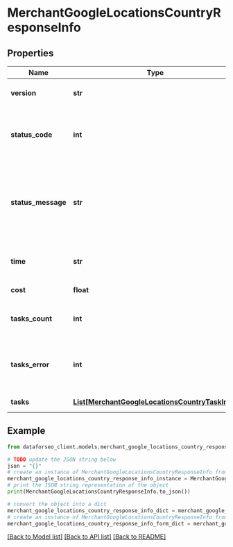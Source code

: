 # MerchantGoogleLocationsCountryResponseInfo


## Properties

Name | Type | Description | Notes
------------ | ------------- | ------------- | -------------
**version** | **str** | the current version of the API | [optional] 
**status_code** | **int** | general status code you can find the full list of the response codes here | [optional] 
**status_message** | **str** | general informational message you can find the full list of general informational messages here | [optional] 
**time** | **str** | total execution time, seconds | [optional] 
**cost** | **float** | total tasks cost, USD | [optional] 
**tasks_count** | **int** | the number of tasks in the tasks array | [optional] 
**tasks_error** | **int** | the number of tasks in the tasks array returned with an error | [optional] 
**tasks** | [**List[MerchantGoogleLocationsCountryTaskInfo]**](MerchantGoogleLocationsCountryTaskInfo.md) | array of tasks | [optional] 

## Example

```python
from dataforseo_client.models.merchant_google_locations_country_response_info import MerchantGoogleLocationsCountryResponseInfo

# TODO update the JSON string below
json = "{}"
# create an instance of MerchantGoogleLocationsCountryResponseInfo from a JSON string
merchant_google_locations_country_response_info_instance = MerchantGoogleLocationsCountryResponseInfo.from_json(json)
# print the JSON string representation of the object
print(MerchantGoogleLocationsCountryResponseInfo.to_json())

# convert the object into a dict
merchant_google_locations_country_response_info_dict = merchant_google_locations_country_response_info_instance.to_dict()
# create an instance of MerchantGoogleLocationsCountryResponseInfo from a dict
merchant_google_locations_country_response_info_form_dict = merchant_google_locations_country_response_info.from_dict(merchant_google_locations_country_response_info_dict)
```
[[Back to Model list]](../README.md#documentation-for-models) [[Back to API list]](../README.md#documentation-for-api-endpoints) [[Back to README]](../README.md)


